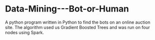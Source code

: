 # Data-Mining---Bot-or-Human
A python program written in Python to find the bots on an online auction site.
The algorithm used us Gradient Boosted Trees and was run on four nodes using Spark.
